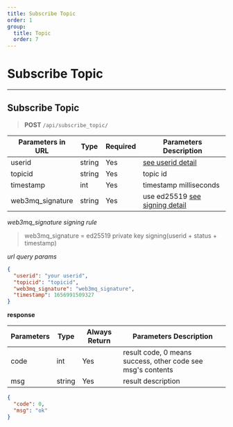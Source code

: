 ```yaml
---
title: Subscribe Topic
order: 1
group:
  title: Topic
  order: 7
---
```


# Subscribe Topic

---

## Subscribe Topic

> **POST** `/api/subscribe_topic/`

| Parameters in URL | Type   | Required | Parameters Description                                                |
| ----------------- | ------ | -------- | --------------------------------------------------------------------- |
| userid            | string | Yes      | [see userid detail](/apidocs/pubkey/save_pubkey#generate-your-userid) |
| topicid           | string | Yes      | topic id                                                              |
| timestamp         | int    | Yes      | timestamp milliseconds                                                |
| web3mq_signature  | string | Yes      | use ed25519 [see signing detail](/apidocs/signature)                  |

_web3mq_signature signing rule_

> web3mq_signature = ed25519 private key signing(userid + status + timestamp)

_url query params_

```json
{
  "userid": "your userid",
  "topicid": "topicid",
  "web3mq_signature": "web3mq_signature",
  "timestamp": 1656991509327
}
```

**response**

| Parameters | Type   | Always Return | Parameters Description                                      |
| ---------- | ------ | ------------- | ----------------------------------------------------------- |
| code       | int    | Yes           | result code, 0 means success, other code see msg's contents |
| msg        | string | Yes           | result description                                          |

```json
{
  "code": 0,
  "msg": "ok"
}
```
